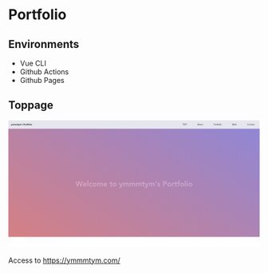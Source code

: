 # Portfolio
## Environments

- Vue CLI
- Github Actions
- Github Pages

## Toppage
![portfolio-eyecatch](./app/src/assets/portfolio.png)

Access to https://ymmmtym.com/